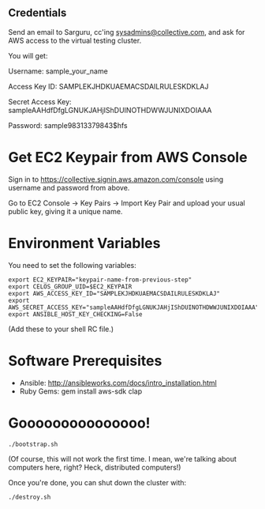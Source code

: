 ## Credentials

Send an email to Sarguru, cc'ing sysadmins@collective.com,
and ask for AWS access to the virtual testing cluster.

You will get:

Username:
sample_your_name

Access Key ID:
SAMPLEKJHDKUAEMACSDAILRULESKDKLAJ

Secret Access Key:
sampleAAHdfDfgLGNUKJAHjIShDUINOTHDWWJUNIXDOIAAA

Password:
sample98313379843$hfs

# Get EC2 Keypair from AWS Console

Sign in to https://collective.signin.aws.amazon.com/console using
username and password from above.

Go to EC2 Console -> Key Pairs -> Import Key Pair and upload your
usual public key, giving it a unique name.

# Environment Variables

You need to set the following variables:

    export EC2_KEYPAIR="keypair-name-from-previous-step"
    export CELOS_GROUP_UID=$EC2_KEYPAIR
    export AWS_ACCESS_KEY_ID="SAMPLEKJHDKUAEMACSDAILRULESKDKLAJ"
    export AWS_SECRET_ACCESS_KEY="sampleAAHdfDfgLGNUKJAHjIShDUINOTHDWWJUNIXDOIAAA"
    export ANSIBLE_HOST_KEY_CHECKING=False

(Add these to your shell RC file.)

# Software Prerequisites

- Ansible: http://ansibleworks.com/docs/intro_installation.html
- Ruby Gems: gem install aws-sdk clap

# Gooooooooooooooo!

    ./bootstrap.sh

(Of course, this will not work the first time.  I mean, we're talking
about computers here, right?  Heck, distributed computers!)

Once you're done, you can shut down the cluster with:

    ./destroy.sh
